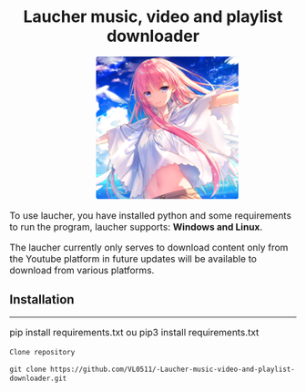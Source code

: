 <h1 style="text-align:center;">
Laucher music, video and playlist downloader
</h1>

<center>
<img src="./img/logo.png" height="250" width="250" style="border-radius:4px; margin-left: 50px;">
</center>

<div class="container">
    <p style="font-size: 16px;">
        To use laucher, you have installed python and some requirements to run the program, laucher supports: <strong> Windows and Linux</strong>.
    </p>
    <p style="font-size:16px;">
        The laucher currently only serves to download content only from the Youtube platform in future updates will be available to download from various platforms.
    </p>
    <h2>Installation</h2>
    <hr>
    <article>
        <p style="font-size:16px;">
            pip install requirements.txt ou pip3 install requirements.txt 
        </p>
    </article>
    
    Clone repository
   
   ```
   git clone https://github.com/VL0511/-Laucher-music-video-and-playlist-downloader.git
   ``` 
</div>

